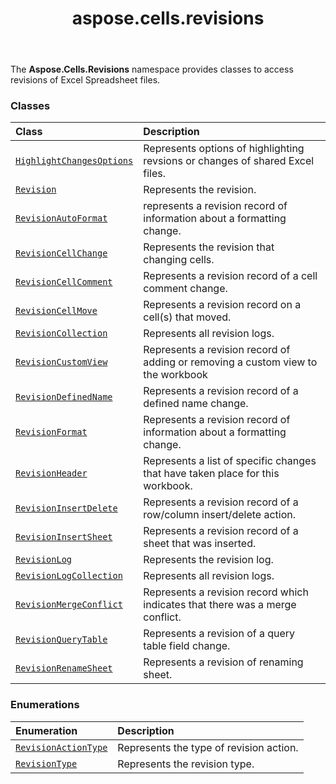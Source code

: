 ﻿---
title: aspose.cells.revisions
second_title: Aspose.Cells for Python via .NET API References
description: 
type: docs
weight: 10
url: /aspose.cells.revisions/
is_root: false
---

The **Aspose.Cells.Revisions**  namespace provides classes to access revisions of Excel Spreadsheet files.

### Classes
| Class | Description |
| :- | :- |
| [`HighlightChangesOptions`](/cells/python-net/aspose.cells.revisions/highlightchangesoptions) | Represents options of highlighting revsions or changes of shared Excel files. |
| [`Revision`](/cells/python-net/aspose.cells.revisions/revision) | Represents the revision. |
| [`RevisionAutoFormat`](/cells/python-net/aspose.cells.revisions/revisionautoformat) | represents a revision record of information about a formatting change. |
| [`RevisionCellChange`](/cells/python-net/aspose.cells.revisions/revisioncellchange) | Represents the revision that changing cells. |
| [`RevisionCellComment`](/cells/python-net/aspose.cells.revisions/revisioncellcomment) | Represents a revision record of a cell comment change. |
| [`RevisionCellMove`](/cells/python-net/aspose.cells.revisions/revisioncellmove) | Represents a revision record on a cell(s) that moved. |
| [`RevisionCollection`](/cells/python-net/aspose.cells.revisions/revisioncollection) | Represents all revision logs. |
| [`RevisionCustomView`](/cells/python-net/aspose.cells.revisions/revisioncustomview) | Represents a revision record of adding or removing a custom view to the workbook |
| [`RevisionDefinedName`](/cells/python-net/aspose.cells.revisions/revisiondefinedname) | Represents a revision record of a defined name change. |
| [`RevisionFormat`](/cells/python-net/aspose.cells.revisions/revisionformat) | Represents a revision record of information about a formatting change. |
| [`RevisionHeader`](/cells/python-net/aspose.cells.revisions/revisionheader) | Represents a list of specific changes that have taken place for this workbook. |
| [`RevisionInsertDelete`](/cells/python-net/aspose.cells.revisions/revisioninsertdelete) | Represents a revision record of a row/column insert/delete action. |
| [`RevisionInsertSheet`](/cells/python-net/aspose.cells.revisions/revisioninsertsheet) | Represents a revision record of a sheet that was inserted. |
| [`RevisionLog`](/cells/python-net/aspose.cells.revisions/revisionlog) | Represents the revision log. |
| [`RevisionLogCollection`](/cells/python-net/aspose.cells.revisions/revisionlogcollection) | Represents all revision logs. |
| [`RevisionMergeConflict`](/cells/python-net/aspose.cells.revisions/revisionmergeconflict) | Represents a revision record which indicates that there was a merge conflict. |
| [`RevisionQueryTable`](/cells/python-net/aspose.cells.revisions/revisionquerytable) | Represents a revision of a query table field change. |
| [`RevisionRenameSheet`](/cells/python-net/aspose.cells.revisions/revisionrenamesheet) | Represents a revision of renaming sheet. |


### Enumerations
| Enumeration | Description |
| :- | :- |
| [`RevisionActionType`](/cells/python-net/aspose.cells.revisions/revisionactiontype) | Represents the type of revision action. |
| [`RevisionType`](/cells/python-net/aspose.cells.revisions/revisiontype) | Represents the revision type. |


